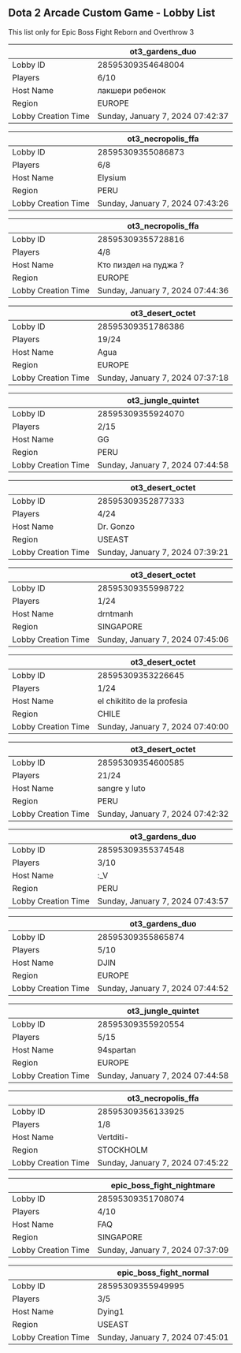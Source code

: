 ## Dota 2 Arcade Custom Game - Lobby List

This list only for Epic Boss Fight Reborn and Overthrow 3

|  | ot3_gardens_duo |
| ------ | ------ |
| Lobby ID | 28595309354648004 |
| Players | 6/10 |
| Host Name | лакшери ребенок |
| Region | EUROPE |
| Lobby Creation Time | Sunday, January 7, 2024 07:42:37 |


|  | ot3_necropolis_ffa |
| ------ | ------ |
| Lobby ID | 28595309355086873 |
| Players | 6/8 |
| Host Name | Elysium |
| Region | PERU |
| Lobby Creation Time | Sunday, January 7, 2024 07:43:26 |


|  | ot3_necropolis_ffa |
| ------ | ------ |
| Lobby ID | 28595309355728816 |
| Players | 4/8 |
| Host Name | Кто пиздел на пуджа ? |
| Region | EUROPE |
| Lobby Creation Time | Sunday, January 7, 2024 07:44:36 |


|  | ot3_desert_octet |
| ------ | ------ |
| Lobby ID | 28595309351786386 |
| Players | 19/24 |
| Host Name | Agua |
| Region | EUROPE |
| Lobby Creation Time | Sunday, January 7, 2024 07:37:18 |


|  | ot3_jungle_quintet |
| ------ | ------ |
| Lobby ID | 28595309355924070 |
| Players | 2/15 |
| Host Name | GG |
| Region | PERU |
| Lobby Creation Time | Sunday, January 7, 2024 07:44:58 |


|  | ot3_desert_octet |
| ------ | ------ |
| Lobby ID | 28595309352877333 |
| Players | 4/24 |
| Host Name | Dr. Gonzo |
| Region | USEAST |
| Lobby Creation Time | Sunday, January 7, 2024 07:39:21 |


|  | ot3_desert_octet |
| ------ | ------ |
| Lobby ID | 28595309355998722 |
| Players | 1/24 |
| Host Name | drntmanh |
| Region | SINGAPORE |
| Lobby Creation Time | Sunday, January 7, 2024 07:45:06 |


|  | ot3_desert_octet |
| ------ | ------ |
| Lobby ID | 28595309353226645 |
| Players | 1/24 |
| Host Name | el chikitito de la profesia |
| Region | CHILE |
| Lobby Creation Time | Sunday, January 7, 2024 07:40:00 |


|  | ot3_desert_octet |
| ------ | ------ |
| Lobby ID | 28595309354600585 |
| Players | 21/24 |
| Host Name | sangre y luto |
| Region | PERU |
| Lobby Creation Time | Sunday, January 7, 2024 07:42:32 |


|  | ot3_gardens_duo |
| ------ | ------ |
| Lobby ID | 28595309355374548 |
| Players | 3/10 |
| Host Name | :_V |
| Region | PERU |
| Lobby Creation Time | Sunday, January 7, 2024 07:43:57 |


|  | ot3_gardens_duo |
| ------ | ------ |
| Lobby ID | 28595309355865874 |
| Players | 5/10 |
| Host Name | DJIN |
| Region | EUROPE |
| Lobby Creation Time | Sunday, January 7, 2024 07:44:52 |


|  | ot3_jungle_quintet |
| ------ | ------ |
| Lobby ID | 28595309355920554 |
| Players | 5/15 |
| Host Name | 94spartan |
| Region | EUROPE |
| Lobby Creation Time | Sunday, January 7, 2024 07:44:58 |


|  | ot3_necropolis_ffa |
| ------ | ------ |
| Lobby ID | 28595309356133925 |
| Players | 1/8 |
| Host Name | Vertditi- |
| Region | STOCKHOLM |
| Lobby Creation Time | Sunday, January 7, 2024 07:45:22 |


|  | epic_boss_fight_nightmare |
| ------ | ------ |
| Lobby ID | 28595309351708074 |
| Players | 4/10 |
| Host Name | FAQ |
| Region | SINGAPORE |
| Lobby Creation Time | Sunday, January 7, 2024 07:37:09 |


|  | epic_boss_fight_normal |
| ------ | ------ |
| Lobby ID | 28595309355949995 |
| Players | 3/5 |
| Host Name | Dying1 |
| Region | USEAST |
| Lobby Creation Time | Sunday, January 7, 2024 07:45:01 |


